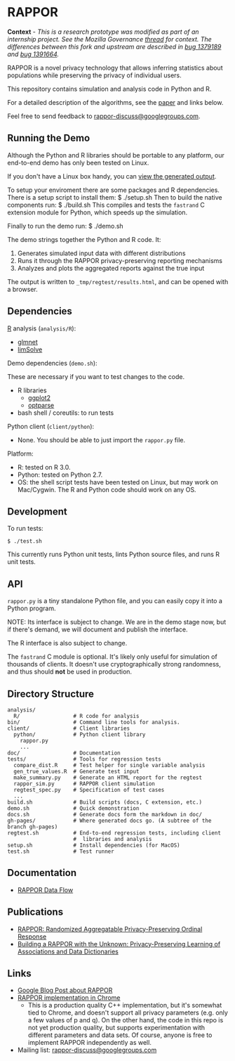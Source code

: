 RAPPOR
======

**Context** - *This is a research prototype was modified as part of an internship project. See the Mozilla Governance [thread](https://groups.google.com/forum/#!msg/mozilla.governance/81gMQeMEL0w/diyeJRFxAgAJ) for context. The differences between this fork and upstream are described in [bug 1379189](https://bugzilla.mozilla.org/show_bug.cgi?id=1379189) and [bug 1391664](https://bugzilla.mozilla.org/show_bug.cgi?id=1391664).*

RAPPOR is a novel privacy technology that allows inferring statistics about
populations while preserving the privacy of individual users.

This repository contains simulation and analysis code in Python and R.

For a detailed description of the algorithms, see the
[paper](http://arxiv.org/abs/1407.6981) and links below.

Feel free to send feedback to
[rappor-discuss@googlegroups.com][group].

Running the Demo
----------------

Although the Python and R libraries should be portable to any platform, our
end-to-end demo has only been tested on Linux.

If you don't have a Linux box handy, you can [view the generated
output](http://google.github.io/rappor/examples/report.html).

To setup your enviroment there are some packages and R dependencies. There is a setup script to install them:
    $ ./setup.sh
Then to build the native components run:
    $ ./build.sh 
This compiles and tests the `fastrand` C extension module for Python, which
speeds up the simulation.

Finally to run the demo run:
    $ ./demo.sh

The demo strings together the Python and R code.  It:

1. Generates simulated input data with different distributions
2. Runs it through the RAPPOR privacy-preserving reporting mechanisms
3. Analyzes and plots the aggregated reports against the true input

The output is written to `_tmp/regtest/results.html`, and can be opened with a
browser.

Dependencies
------------

[R](http://r-project.org) analysis (`analysis/R`):

- [glmnet](http://cran.r-project.org/web/packages/glmnet/index.html)
- [limSolve](https://cran.r-project.org/web/packages/limSolve/index.html)

Demo dependencies (`demo.sh`):

These are necessary if you want to test changes to the code.

- R libraries
  - [ggplot2](http://cran.r-project.org/web/packages/ggplot2/index.html)
  - [optparse](http://cran.r-project.org/web/packages/optparse/index.html)
- bash shell / coreutils: to run tests

Python client (`client/python`):

- None.  You should be able to just import the `rappor.py` file.

Platform:

- R: tested on R 3.0.
- Python: tested on Python 2.7.
- OS: the shell script tests have been tested on Linux, but may work on
  Mac/Cygwin.  The R and Python code should work on any OS.

Development
-----------

To run tests:

    $ ./test.sh

This currently runs Python unit tests, lints Python source files, and runs R
unit tests.

API
---

`rappor.py` is a tiny standalone Python file, and you can easily copy it into a
Python program.

NOTE: Its interface is subject to change.  We are in the demo stage now, but if
there's demand, we will document and publish the interface.

The R interface is also subject to change.

<!-- TODO: Add links to interface docs when available. -->

The `fastrand` C module is optional.  It's likely only useful for simulation of
thousands of clients.  It doesn't use cryptographically strong randomness, and
thus should **not** be used in production.

Directory Structure
-------------------

    analysis/
      R/                 # R code for analysis
    bin/                 # Command line tools for analysis.
    client/              # Client libraries
      python/            # Python client library
        rappor.py
        ...
    doc/                 # Documentation
    tests/               # Tools for regression tests
      compare_dist.R     # Test helper for single variable analysis
      gen_true_values.R  # Generate test input
      make_summary.py    # Generate an HTML report for the regtest
      rappor_sim.py      # RAPPOR client simulation
      regtest_spec.py    # Specification of test cases
      ...
    build.sh             # Build scripts (docs, C extension, etc.)
    demo.sh              # Quick demonstration
    docs.sh              # Generate docs form the markdown in doc/
    gh-pages/            # Where generated docs go. (A subtree of the branch gh-pages)
    regtest.sh           # End-to-end regression tests, including client
                         #  libraries and analysis
    setup.sh             # Install dependencies (for MacOS)
    test.sh              # Test runner

Documentation
-------------

- [RAPPOR Data Flow](http://google.github.io/rappor/doc/data-flow.html)

Publications
------------

- [RAPPOR: Randomized Aggregatable Privacy-Preserving Ordinal Response](http://arxiv.org/abs/1407.6981)
- [Building a RAPPOR with the Unknown: Privacy-Preserving Learning of Associations and Data Dictionaries](http://arxiv.org/abs/1503.01214)

Links
-----

- [Google Blog Post about RAPPOR](http://googleresearch.blogspot.com/2014/10/learning-statistics-with-privacy-aided.html)
- [RAPPOR implementation in Chrome](http://www.chromium.org/developers/design-documents/rappor)
  - This is a production quality C++ implementation, but it's somewhat tied to
    Chrome, and doesn't support all privacy parameters (e.g. only a few values
    of p and q).  On the other hand, the code in this repo is not yet
    production quality, but supports experimentation with different parameters
    and data sets.  Of course, anyone is free to implement RAPPOR independently
    as well.
- Mailing list: [rappor-discuss@googlegroups.com][group]

[group]: https://groups.google.com/forum/#!forum/rappor-discuss
